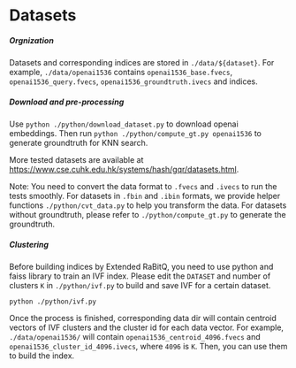 # Datasets

##### Orgnization
Datasets and corresponding indices are stored in `./data/${dataset}`. For example, `./data/openai1536` contains `openai1536_base.fvecs`, `openai1536_query.fvecs`, `openai1536_groundtruth.ivecs` and indices.

##### Download and pre-processing
Use `python ./python/download_dataset.py` to download openai embeddings. Then run `python ./python/compute_gt.py openai1536` to generate groundtruth for KNN search.

More tested datasets are available at https://www.cse.cuhk.edu.hk/systems/hash/gqr/datasets.html.

Note: You need to convert the data format to `.fvecs` and `.ivecs` to run the tests smoothly. For datasets in `.fbin` and `.ibin` formats, we provide helper functions `./python/cvt_data.py` to help you transform the data. For datasets without groundtruth, please refer to `./python/compute_gt.py` to generate the groundtruth.

##### Clustering
Before building indices by Extended RaBitQ, you need to use python and faiss library to train an IVF index. Please edit the `DATASET` and number of clusters `K` in `./python/ivf.py` to build and save IVF for a certain dataset.
```
python ./python/ivf.py
```
Once the process is finished, corresponding data dir will contain centroid vectors of IVF clusters and the cluster id for each data vector. For example, `./data/openai1536/` will contain `openai1536_centroid_4096.fvecs` and `openai1536_cluster_id_4096.ivecs`, where `4096` is `K`. Then, you can use them to build the index.